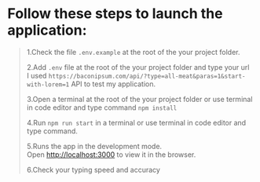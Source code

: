 # Follow these steps to launch the application:

> 1.Сheck the file `.env.example` at the root of the your project folder.
>
> 2.Add `.env` file at the root of the your project folder and type your url<br />
> I used `https://baconipsum.com/api/?type=all-meat&paras=1&start-with-lorem=1` API to test my application.
>
> 3.Open a terminal at the root of the your project folder or use terminal in code editor and type command `npm install`
>
> 4.Run `npm run start` in a terminal or use terminal in code editor and type command.
>
> 5.Runs the app in the development mode.<br />
> Open [http://localhost:3000](http://localhost:3000) to view it in the browser.
>
> 6.Check your typing speed and accuracy
